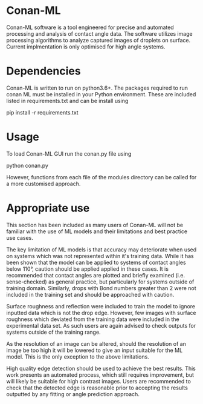 # Conan-ML

Conan-ML software is a tool engineered for precise and automated
processing and analysis of contact angle data. The software utilizes image
processing algorithms to analyze captured images of droplets on surface.
Current implmentation is only optimised for high angle systems.

# Dependencies

Conan-ML is written to run on python3.6+. The packages required to run
conan ML must be installed in your Python environment. These are included
listed in requirements.txt and can be install using

pip install -r requirements.txt

# Usage

To load  Conan-ML GUI run the conan.py file using

python conan.py

However, functions from each file of the modules directory can be called
for a more customised approach.

# Appropriate use

This section has been included as many users of Conan-ML will not be familiar
with the use of ML models and their limitations and best practice use cases.

The key limitation of ML models is that accuracy may deteriorate when used
on systems which was not represented within it's training data. While it has
been shown that the model can be applied to systems of contact angles below
110°, caution should be applied applied in these cases. It is recommended that
contact angles are plotted and briefly examined (i.e. sense-checked) as
general practice, but particularly for systems outside of training domain.
Similarly, drops with Bond numbers greater than 2 were not included in the
training set and should be approached with caution.

Surface roughness and reflection were included to train the model to ignore
inputted data which is not the drop edge. However, few images with surface
roughness which deviated from the training data were included in the
experimental data set. As such users are again advised to check outputs
for systems outside of the training range.

As the resolution of an image can be altered, should the resolution of an
image be too high it will be lowered to give an input suitable for the
ML model. This is the only exception to the above limitations.

High quality edge detection should be used to achieve the best results.
This work presents an automated process, which still requires improvement,
but will likely be suitable for high contrast images. Users are recommended
to check that the detected edge is reasonable prior to accepting the results
outputted by any fitting or angle prediction approach.
